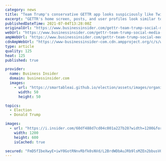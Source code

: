 ```yaml
---
category: news
title: "Team Trump's conservative GETTR app looks suspiciously like Twitter"
excerpt: "GETTR's home screen, posts, and user profiles look similar to Twitter's, whose exile of Trump fueled the right's belief that tech is targeting them."
publishedDateTime: 2021-07-04T13:28:00Z
originalUrl: "https://www.businessinsider.com/gettr-team-trump-social-media-looks-like-twitter-2021-7"
webUrl: "https://www.businessinsider.com/gettr-team-trump-social-media-looks-like-twitter-2021-7"
ampWebUrl: "https://www.businessinsider.com/gettr-team-trump-social-media-looks-like-twitter-2021-7?amp"
cdnAmpWebUrl: "https://www-businessinsider-com.cdn.ampproject.org/c/s/www.businessinsider.com/gettr-team-trump-social-media-looks-like-twitter-2021-7?amp"
type: article
quality: 125
heat: 125
published: true

provider:
  name: Business Insider
  domain: businessinsider.com
  images:
    - url: "https://smartableai.github.io/election/assets/images/organizations/businessinsider.com-50x50.jpg"
      width: 50
      height: 50

topics:
  - Election
  - Donald Trump

images:
  - url: "https://i.insider.com/60df488d7cd04c001a227b28?width=1200&format=jpeg"
    width: 1200
    height: 600
    isCached: true

secured: "FmD5fIbeXwyE+iwY0GotRNnvRbfk0sNVd/L2BrdWDbAuJRb9lsMZEn2bbusVQKIK21zAxv9/ooUMNvlnVpYofo1GyqcIZ787o+/cTkAXTq7nqzHGGn2YIzoZwu2Ciy74rAm/nDQiFyt66kf6jyMGIBm+nod2GsMBS8Uc1Q4obOd5AKICxwFKUQdckb6Smg1Q9/q3vtAcO3KQRAF9O0rG4S5q4AFiFusHEujvzVjm4ENCPBIeIt401F+zoSiTWqvNXDaDMI/13oJz1/JpcrBEDcW9abqMxhzKX+NoSrEexsE9J9KaQXybrnA8DikguYG6+MplDT2CrUvqizT8BaHN0nK6PQwhVjnMBfyTsi5G0Ow=;ZJimUAdKJ79Kfc3qkWm81g=="
---
```


